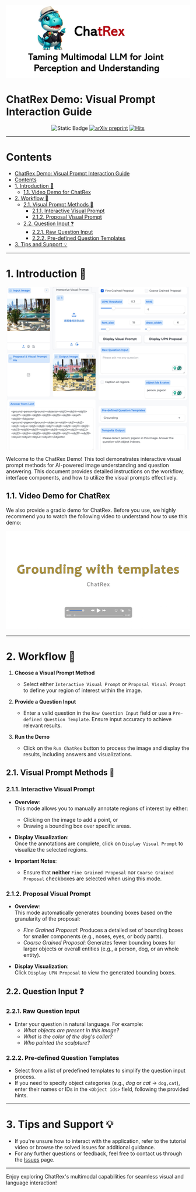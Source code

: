 <div align=center>
  <img src="../assets/teaser.jpg" width=800 >
</div>



# ChatRex Demo: Visual Prompt Interaction Guide
<div align=center>

![Static Badge](https://img.shields.io/badge/Chat-Rex-red) [![arXiv preprint](https://img.shields.io/badge/arxiv_2403.14610-blue%3Flog%3Darxiv)](https://arxiv.org/pdf/2403.14610.pdf)  [![Hits](https://hits.seeyoufarm.com/api/count/incr/badge.svg?url=https%3A%2F%2Fgithub.com%2FIDEA-Research%2FChatRex&count_bg=%2379C83D&title_bg=%23F4A6A6&icon=waze.svg&icon_color=%23E7E7E7&title=VISITORS&edge_flat=false)](https://hits.seeyoufarm.com)

</div>

---

# Contents
- [ChatRex Demo: Visual Prompt Interaction Guide](#chatrex-demo-visual-prompt-interaction-guide)
- [Contents](#contents)
- [1. Introduction 📖](#1-introduction-)
  - [1.1. Video Demo for ChatRex](#11-video-demo-for-chatrex)
- [2. Workflow 🚀](#2-workflow-)
  - [2.1. Visual Prompt Methods 🎤](#21-visual-prompt-methods-)
    - [2.1.1. Interactive Visual Prompt](#211-interactive-visual-prompt)
    - [2.1.2. Proposal Visual Prompt](#212-proposal-visual-prompt)
  - [2.2. Question Input ❓](#22-question-input-)
    - [2.2.1. Raw Question Input](#221-raw-question-input)
    - [2.2.2. Pre-defined Question Templates](#222-pre-defined-question-templates)
- [3. Tips and Support 💡](#3-tips-and-support-)

---
# 1. Introduction 📖
<div align=center>
  <img src="../assets/chatrex_gradio.jpg" width=500 >
</div>

Welcome to the ChatRex Demo! This tool demonstrates interactive visual prompt methods for AI-powered image understanding and question answering. This document provides detailed instructions on the workflow, interface components, and how to utilize the visual prompts effectively.


## 1.1. Video Demo for ChatRex
We also provide a gradio demo for ChatRex. Before you use, we highly recommend you to watch the following video to understand how to use this demo:

[![Video Name](../assets/video_cover.jpg)](https://github.com/user-attachments/assets/e256151e-172f-44b2-b094-5b8ea02b134e)



---

# 2. Workflow 🚀

1. **Choose a Visual Prompt Method**  
   - Select either `Interactive Visual Prompt` or `Proposal Visual Prompt` to define your region of interest within the image.

2. **Provide a Question Input**  
   - Enter a valid question in the `Raw Question Input` field or use a `Pre-defined Question Template`. Ensure input accuracy to achieve relevant results.

3. **Run the Demo**  
   - Click on the `Run ChatRex` button to process the image and display the results, including answers and visualizations.


## 2.1. Visual Prompt Methods 🎤

### 2.1.1. Interactive Visual Prompt
- **Overview**:  
  This mode allows you to manually annotate regions of interest by either:  
  - Clicking on the image to add a point, or  
  - Drawing a bounding box over specific areas.  

- **Display Visualization**:  
  Once the annotations are complete, click on `Display Visual Prompt` to visualize the selected regions.

- **Important Notes**:  
  - Ensure that **neither** `Fine Grained Proposal` nor `Coarse Grained Proposal` checkboxes are selected when using this mode.


### 2.1.2. Proposal Visual Prompt
- **Overview**:  
  This mode automatically generates bounding boxes based on the granularity of the proposal:
  - *Fine Grained Proposal*: Produces a detailed set of bounding boxes for smaller components (e.g., noses, eyes, or body parts).
  - *Coarse Grained Proposal*: Generates fewer bounding boxes for larger objects or overall entities (e.g., a person, dog, or an whole entity).

- **Display Visualization**:  
  Click `Display UPN Proposal` to view the generated bounding boxes.

## 2.2. Question Input ❓

### 2.2.1. Raw Question Input
- Enter your question in natural language. For example:  
  - *What objects are present in this image?*  
  - *What is the color of the dog's collar?*
  - *Who painted the sculpture?*  

### 2.2.2. Pre-defined Question Templates
- Select from a list of predefined templates to simplify the question input process.  
- If you need to specify object categories (e.g., *dog* or *cat* -> `dog,cat`), enter their names or IDs in the `<Object ids>` field, following the provided hints.

---


# 3. Tips and Support 💡

- If you're unsure how to interact with the application, refer to the tutorial video or browse the solved issues for additional guidance.
- For any further questions or feedback, feel free to contact us through the [Issues](https://huggingface.co/IDEA-Research/ChatRex-7B/issues) page.

---
Enjoy exploring ChatRex's multimodal capabilities for seamless visual and language interaction!
